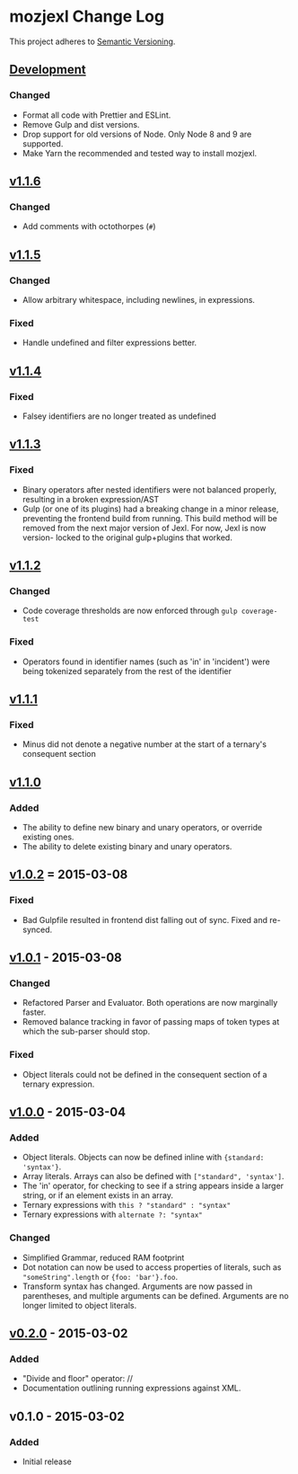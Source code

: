 # mozjexl Change Log
This project adheres to [Semantic Versioning](http://semver.org/).

## [Development]
### Changed
- Format all code with Prettier and ESLint.
- Remove Gulp and dist versions.
- Drop support for old versions of Node. Only Node 8 and 9 are supported.
- Make Yarn the recommended and tested way to install mozjexl.

## [v1.1.6]
### Changed
- Add comments with octothorpes (`#`)

## [v1.1.5]
### Changed
- Allow arbitrary whitespace, including newlines, in expressions.

### Fixed
- Handle undefined and filter expressions better.

## [v1.1.4]
### Fixed
- Falsey identifiers are no longer treated as undefined

## [v1.1.3]
### Fixed
- Binary operators after nested identifiers were not balanced properly,
resulting in a broken expression/AST
- Gulp (or one of its plugins) had a breaking change in a minor release,
preventing the frontend build from running. This build method will be
removed from the next major version of Jexl. For now, Jexl is now version-
locked to the original gulp+plugins that worked.

## [v1.1.2]
### Changed
- Code coverage thresholds are now enforced through `gulp coverage-test`

### Fixed
- Operators found in identifier names (such as 'in' in 'incident') were being
tokenized separately from the rest of the identifier

## [v1.1.1]
### Fixed
- Minus did not denote a negative number at the start of a ternary's consequent
section

## [v1.1.0]
### Added
- The ability to define new binary and unary operators, or override existing
ones.
- The ability to delete existing binary and unary operators.

## [v1.0.2] = 2015-03-08
### Fixed
- Bad Gulpfile resulted in frontend dist falling out of sync. Fixed and
re-synced.

## [v1.0.1] - 2015-03-08
### Changed
- Refactored Parser and Evaluator. Both operations are now marginally faster.
- Removed balance tracking in favor of passing maps of token types at which
the sub-parser should stop.

### Fixed
- Object literals could not be defined in the consequent section of a ternary
expression.

## [v1.0.0] - 2015-03-04
### Added
- Object literals. Objects can now be defined inline with
`{standard: 'syntax'}`.
- Array literals. Arrays can also be defined with `["standard", 'syntax']`.
- The 'in' operator, for checking to see if a string appears inside a larger
string, or if an element exists in an array.
- Ternary expressions with `this ? "standard" : "syntax"`
- Ternary expressions with `alternate ?: "syntax"`

### Changed
- Simplified Grammar, reduced RAM footprint
- Dot notation can now be used to access properties of literals, such as
`"someString".length` or `{foo: 'bar'}.foo`.
- Transform syntax has changed. Arguments are now passed in parentheses, and
multiple arguments can be defined. Arguments are no longer limited to object
literals.

## [v0.2.0] - 2015-03-02
### Added
- "Divide and floor" operator: //
- Documentation outlining running expressions against XML.

## v0.1.0 - 2015-03-02
### Added
- Initial release

[Development]: https://github.com/TechnologyAdvice/Jexl/compare/1.1.4...HEAD
[v1.1.6]: https://github.com/mozilla/mozjexl/compare/1.1.4...1.1.6
[v1.1.5]: https://github.com/mozilla/mozjexl/compare/1.1.4...1.1.5
[v1.1.4]: https://github.com/mozilla/mozjexl/compare/1.1.3...1.1.4
[v1.1.3]: https://github.com/mozilla/mozjexl/compare/1.1.2...1.1.3
[v1.1.2]: https://github.com/mozilla/mozjexl/compare/1.1.1...1.1.2
[v1.1.1]: https://github.com/mozilla/mozjexl/compare/1.1.0...1.1.1
[v1.1.0]: https://github.com/mozilla/mozjexl/compare/1.0.2...1.1.0
[v1.0.2]: https://github.com/mozilla/mozjexl/compare/1.0.1...1.0.2
[v1.0.1]: https://github.com/mozilla/mozjexl/compare/1.0.0...1.0.1
[v1.0.0]: https://github.com/mozilla/mozjexl/compare/0.2.0...1.0.0
[v0.2.0]: https://github.com/mozilla/mozjexl/compare/0.1.0...0.2.0
